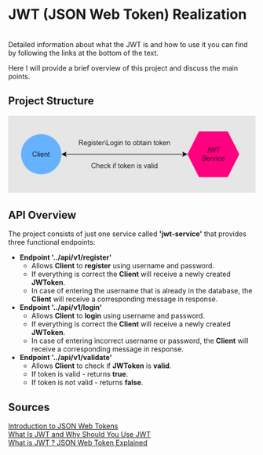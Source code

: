 # JWT (JSON Web Token) Realization
\
Detailed information about what the JWT is and how to use it you can find
by following the links at the bottom of the text.

Here I will provide a brief overview of this project and discuss the main points.

## Project Structure
![](media/project_structure.png)

## API Overview
The project consists of just one service called **'jwt-service'** that provides three functional endpoints:

- **Endpoint '../api/v1/register'**
    - Allows **Client** to **register** using username and password.
    - If everything is correct the **Client** will receive a newly created **JWToken**.
    - In case of entering the username that is already in the database, the **Client** will receive a corresponding message in response.
- **Endpoint '../api/v1/login'**
    - Allows **Client** to **login** using username and password.
    - If everything is correct the **Client** will receive a newly created **JWToken**.
    - In case of entering incorrect username or password, the **Client** will receive a corresponding message in response.
- **Endpoint '../api/v1/validate'**
    - Allows **Client** to check if **JWToken** is **valid**.
    - If token is valid - returns **true**.
    - If token is not valid - returns **false**.

## Sources

[Introduction to JSON Web Tokens](https://jwt.io/introduction)
\
[What Is JWT and Why Should You Use JWT](https://www.youtube.com/watch?v=7Q17ubqLfaM&ab_channel=WebDevSimplified)
\
[What is JWT ? JSON Web Token Explained](https://www.youtube.com/watch?v=926mknSW9Lo&ab_channel=Bitfumes)
